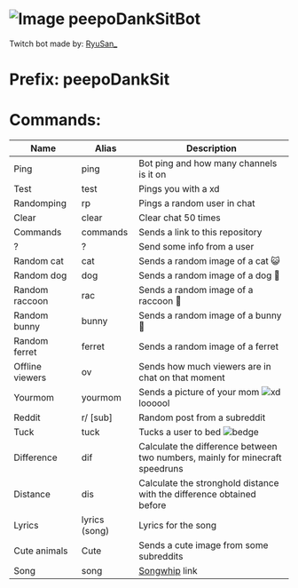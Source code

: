 # ![Image](https://i.imgur.com/DvMoNGA.png) peepoDankSitBot
Twitch bot made by: [RyuSan_](https://twitch.tv/ryusan_)
# **Prefix**: peepoDankSit
# Commands:
| Name | Alias |Description 
| --- | --- | --- | 
|Ping|ping|Bot ping and how many channels is it on | 
|Test|test|Pings you with a xd |
|Randomping|rp|Pings a random user in chat|
|Clear|clear|Clear chat 50 times|
|Commands|commands|Sends a link to this repository|
|?|?| Send some info from a user|
|Random cat|cat|Sends a random image of a cat 😺|
|Random dog|dog|Sends a random image of a dog 🐶|
|Random raccoon|rac|Sends a random image of a raccoon 🦝|
|Random bunny|bunny|Sends a random image of a bunny 🐰|
|Random ferret|ferret|Sends a random image of a ferret|
|Offline viewers|ov|Sends how much viewers are in chat on that moment|
|Yourmom|yourmom|Sends a picture of your mom ![xd](https://cdn.frankerfacez.com/emoticon/412807/1) loooool|
|Reddit|r/ [sub]|Random post from a subreddit|
|Tuck|tuck|Tucks a user to bed ![bedge](https://cdn.frankerfacez.com/emoticon/627915/1)|
|Difference|dif|Calculate the difference between two numbers, mainly for minecraft speedruns |
|Distance|dis|Calculate the stronghold distance with the difference obtained before|
|Lyrics|lyrics (song)| Lyrics for the song
|Cute animals|Cute|Sends a cute image from some subreddits
|Song|song| [Songwhip](https://songwhip.com/create?q=ew) link